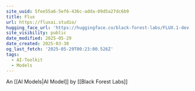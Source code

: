 ```yaml
---
site_uuid: 5fee55a6-5ef6-436c-adda-09d5a27dc6b9
title: Flux
url: https://fluxai.studio/
hugging_face_url: 'https://huggingface.co/black-forest-labs/FLUX.1-dev'
site_visibility: public
date_modified: 2025-05-29
date_created: 2025-03-30
og_last_fetch: '2025-05-29T00:23:00.526Z'
tags:
  - AI-Toolkit
  - Models
---
```


An [[AI Models|AI Model]] by [[Black Forest Labs]]